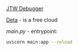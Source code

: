 [JTW Debugger](https://jwt.io)

 [Deta](https://www.deta.sh/) - is a free cloud


 *main.py* - entrypoint:
 ```bash
 uvicorn main:app --reload
 ```
